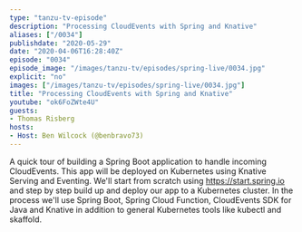 ```yaml
---
type: "tanzu-tv-episode"
description: "Processing CloudEvents with Spring and Knative"
aliases: ["/0034"]
publishdate: "2020-05-29"
date: "2020-04-06T16:28:40Z"
episode: "0034"
episode_image: "/images/tanzu-tv/episodes/spring-live/0034.jpg"
explicit: "no"
images: ["/images/tanzu-tv/episodes/spring-live/0034.jpg"]
title: "Processing CloudEvents with Spring and Knative"
youtube: "ok6FoZWte4U"
guests: 
- Thomas Risberg
hosts: 
- Host: Ben Wilcock (@benbravo73)
---
```


A quick tour of building a Spring Boot application to handle incoming CloudEvents. This app will be deployed on Kubernetes using Knative Serving and Eventing. We'll start from scratch using https://start.spring.io and step by step build up and deploy our app to a Kubernetes cluster. In the process we'll use Spring Boot, Spring Cloud Function, CloudEvents SDK for Java and Knative in addition to general Kubernetes tools like kubectl and skaffold.



